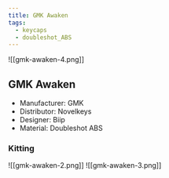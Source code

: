 ```yaml
---
title: GMK Awaken
tags:
  - keycaps
  - doubleshot_ABS
---
```


![[gmk-awaken-4.png]]

## GMK Awaken

- Manufacturer: GMK
- Distributor: Novelkeys
- Designer: Biip
- Material: Doubleshot ABS

### Kitting

![[gmk-awaken-2.png]]
![[gmk-awaken-3.png]]

